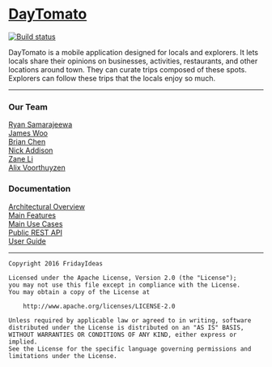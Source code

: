 # [DayTomato](https://fridayideas.github.io/)

[![Build status](https://ci.appveyor.com/api/projects/status/2gtjg5xstixqu8c3?svg=true)](https://ci.appveyor.com/project/james-woo/daytomato)

DayTomato is a mobile application designed for locals and explorers. It lets locals share their opinions on businesses, activities, restaurants, and other locations around town. They can curate trips composed of these spots. Explorers can follow these trips that the locals enjoy so much.

---

### Our Team
[Ryan Samarajeewa](https://github.com/ryansama)<br />
[James Woo](https://github.com/james-woo)<br />
[Brian Chen](https://github.com/ToucheSir)<br />
[Nick Addison](https://github.com/addisonnick)<br />
[Zane Li](https://github.com/Zanelib1)<br />
[Alix Voorthuyzen](https://github.com/alixvoor)<br />

### Documentation
[Architectural Overview](https://docs.google.com/presentation/d/1t4Ov2VW7ZXqcUSvIqzzz1BZWfQ8kaZPr_QZloVf0Y1k/edit?usp=sharing)  
[Main Features](https://github.com/fridayideas/daytomato/wiki/Features-List)  
[Main Use Cases](https://drive.google.com/open?id=0B6iCv6f-iYt0OG1GeVFJdlV0SWM)  
[Public REST API](https://github.com/fridayideas/daytomatoserver)  
[User Guide](https://github.com/fridayideas/daytomato/wiki/User-Guide)

---

    Copyright 2016 FridayIdeas

    Licensed under the Apache License, Version 2.0 (the "License");
    you may not use this file except in compliance with the License.
    You may obtain a copy of the License at

        http://www.apache.org/licenses/LICENSE-2.0

    Unless required by applicable law or agreed to in writing, software
    distributed under the License is distributed on an "AS IS" BASIS,
    WITHOUT WARRANTIES OR CONDITIONS OF ANY KIND, either express or implied.
    See the License for the specific language governing permissions and
    limitations under the License.
